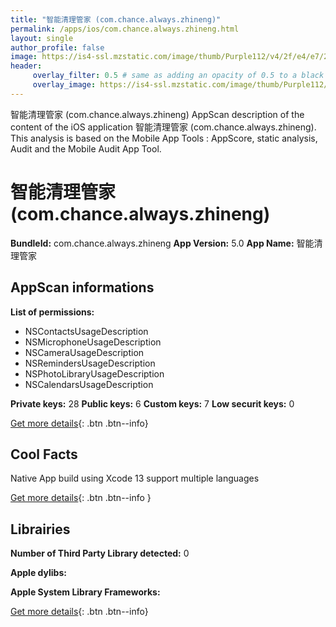 ```yaml
---
title: "智能清理管家 (com.chance.always.zhineng)"
permalink: /apps/ios/com.chance.always.zhineng.html
layout: single
author_profile: false
image: https://is4-ssl.mzstatic.com/image/thumb/Purple112/v4/2f/e4/e7/2fe4e74a-5807-19b6-0ee6-44d0f3cd4ee8/AppIcon-1x_U007emarketing-0-5-0-0-85-220.png/512x512bb.jpg
header: 
     overlay_filter: 0.5 # same as adding an opacity of 0.5 to a black background
     overlay_image: https://is4-ssl.mzstatic.com/image/thumb/Purple112/v4/2f/e4/e7/2fe4e74a-5807-19b6-0ee6-44d0f3cd4ee8/AppIcon-1x_U007emarketing-0-5-0-0-85-220.png/512x512bb.jpg
---
```

智能清理管家 (com.chance.always.zhineng) AppScan description of the content of the iOS application 智能清理管家 (com.chance.always.zhineng). This analysis is based on the Mobile App Tools : AppScore, static analysis, Audit and the Mobile Audit App Tool.

# 智能清理管家 (com.chance.always.zhineng)

**BundleId:** com.chance.always.zhineng
**App Version:** 5.0
**App Name:** 智能清理管家


## AppScan informations 

**List of permissions:** 
- NSContactsUsageDescription
- NSMicrophoneUsageDescription
- NSCameraUsageDescription
- NSRemindersUsageDescription
- NSPhotoLibraryUsageDescription
- NSCalendarsUsageDescription
  
  
**Private keys:** 28
**Public keys:** 6
**Custom keys:** 7
**Low securit keys:** 0
  
[Get more details](/pricing.html){: .btn .btn--info}

## Cool Facts

Native App
build using Xcode 13
support multiple languages
  
[Get more details](/pricing.html){: .btn .btn--info }

## Librairies 
**Number of Third Party Library detected:** 0


**Apple dylibs:**


**Apple System Library Frameworks:**


  
[Get more details](/pricing.html){: .btn .btn--info}

